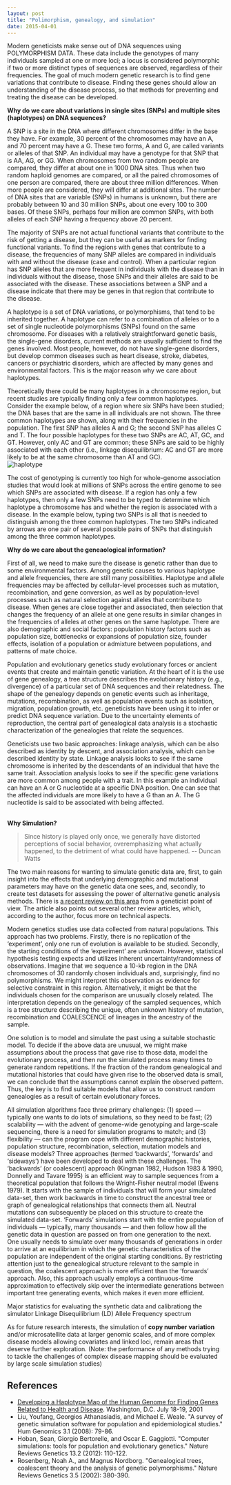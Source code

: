```yaml
---
layout: post
title: "Polimorphism, genealogy, and simulation"
date: 2015-04-01
---
```

Modern geneticists make sense out of DNA sequences using POLYMORPHISM DATA. These data include the genotypes of many individuals sampled at one or more loci; a locus is considered polymorphic if two or more distinct types of sequences are observed, regardless of their frequencies. The goal of much modern genetic research is to find gene variations that contribute to disease. Finding these genes should allow an understanding of the disease process, so that methods for preventing and treating the disease can be developed.

<b>Why do we  care about variations in single sites (SNPs) and multiple sites (haplotypes) on DNA sequences?</b>

A SNP is a site in the DNA where different chromosomes differ in the base they have. For example, 30 percent of the chromosomes may have an A, and 70 percent may have a G. These two forms, A and G, are called variants or alleles of that SNP. An individual may have a genotype for that SNP that is AA, AG, or GG. When chromosomes from two random people are compared, they differ at about one in 1000 DNA sites. Thus when two random haploid genomes are compared, or all the paired chromosomes of one person are compared, there are about three million differences. When more people are considered, they will differ at additional sites. The number of DNA sites that are variable (SNPs) in humans is unknown, but there are probably between 10 and 30 million SNPs, about one every 100 to 300 bases. Of these SNPs, perhaps four million are common SNPs, with both alleles of each SNP having a frequency above 20 percent.

The majority of SNPs are not actual functional variants that contribute to the risk of getting a disease, but they can be useful as markers for finding functional variants. To find the regions with genes that contribute to a disease, the frequencies of many SNP alleles are compared in individuals with and without the disease (case and control). When a particular region has SNP alleles that are more frequent in individuals with the disease than in individuals without the disease, those SNPs and their alleles are said to be associated with the disease. These associations between a SNP and a disease indicate that there may be genes in that region that contribute to the disease.

A haplotype is a set of DNA variations, or polymorphisms, that tend to be inherited together. A haplotype can refer to a combination of alleles or to a set of single nucleotide polymorphisms (SNPs) found on the same chromosome. For diseases with a relatively straightforward genetic basis, the single-gene disorders, current methods are usually sufficient to find the genes involved. Most people, however, do not have single-gene disorders, but develop common diseases such as heart disease, stroke, diabetes, cancers or psychiatric disorders, which are affected by many genes and environmental factors. This is the major reason why we care about haplotypes.

Theoretically there could be many haplotypes in a chromosome region, but recent studies are typically finding only a few common haplotypes. Consider the example below, of a region where six SNPs have been studied; the DNA bases that are the same in all individuals are not shown. The three common haplotypes are shown, along with their frequencies in the population. The first SNP has alleles A and G; the second SNP has alleles C and T. The four possible haplotypes for these two SNPs are AC, AT, GC, and GT. However, only AC and GT are common; these SNPs are said to be highly associated with each other (i.e., linkage disequilibrium: AC and GT are more likely to be at the same chromosome than AT and GC).
<br/><img alt="haplotype" src="https://cloud.githubusercontent.com/assets/5496192/7121553/3f6b37b8-e1e3-11e4-9cbe-76aa3d15b2c7.jpg" />

The cost of genotyping is currently too high for whole-genome association studies that would look at millions of SNPs across the entire genome to see which SNPs are associated with disease. If a region has only a few haplotypes, then only a few SNPs need to be typed to determine which haplotype a chromosome has and whether the region is associated with a disease. In the example below, typing two SNPs is all that is needed to distinguish among the three common haplotypes. The two SNPs indicated by arrows are one pair of several possible pairs of SNPs that distinguish among the three common haplotypes.

<b>Why do we care about the geneaological information?</b>

First of all, we need to make sure the disease is genetic rather than due to some environmental factors. Among genetic causes to various haplotype and allele frequencies, there are still many possibilities. Haplotype and allele frequencies may be affected by cellular-level processes such as mutation, recombination, and gene conversion, as well as by population-level processes such as natural selection against alleles that contribute to disease. When genes are close together and associated, then selection that changes the frequency of an allele at one gene results in similar changes in the frequencies of alleles at other genes on the same haplotype. There are also demographic and social factors: population history factors such as population size, bottlenecks or expansions of population size, founder effects, isolation of a population or admixture between populations, and patterns of mate choice. 

<p>Population and evolutionary genetics study evolutionary forces or ancient events that create and maintain genetic variation. At the heart of it is the use of gene genealogy, a tree structure describes the evolutionary history (e.g., divergence) of a particular set of DNA sequences and their relatedness. The shape of the genealogy depends on genetic events such as inheritage, mutations, recombination, as well as population events such as isolation, migration, population growth, etc. geneticists have been using it to infer or predict DNA sequence variation. Due to the uncertainty elements of reproduction, the central part of genealogical data analysis is a stochastic characterization of the genealogies that relate the sequences.

Geneticists use two basic approaches: linkage analysis, which can be also described as identity by descent, and association analysis, which can be described identity by state. Linkage analysis looks to see if the same chromosome is inherited by the descendants of an individual that have the same trait. Association analysis looks to see if the specific gene variations are more common among people with a trait. In this example an individual can have an A or G nucleotide at a specific DNA position. One can see that the affected individuals are more likely to have a G than an A. The G nucleotide is said to be associated with being affected. 

<br/><b>Why Simulation?</b>
<blockquote>Since history is played only once, we generally have distorted perceptions of social behavior, overemphasizing what actually happened, to the detriment of what could have happened. -- Duncan Watts </blockquote>

The two main reasons for wanting to simulate genetic data are, first, to gain insight into the effects that underlying demographic and mutational parameters may have on the genetic data one sees, and, secondly, to create test datasets for assessing the power of alternative genetic analysis methods. There is <a href="http://www.nature.com/nrg/journal/v13/n2/full/nrg3130.html">a recent review on this area</a> from a geneticist point of view. The article also points out several other review articles, which, according to the author, focus more on technical aspects.</p> 

Modern genetics studies use data collected from natural populations. This approach has two problems. Firstly, there is no replication of the ‘experiment’, only one run of evolution is available to be studied. Secondly, the starting conditions of the ‘experiment’ are unknown. However, statistical hypothesis testing expects and utilizes inherent uncertainty/randomness of observations. Imagine that we sequence a 10-kb region in the DNA chromosomes of 30 randomly chosen individuals and, surprisingly, find no polymorphisms. We might interpret this observation as evidence for selective constraint in this region. Alternatively, it might be that the individuals chosen for the comparison are unusually closely related. The interpretation depends on the genealogy of the sampled sequences, which is a tree structure describing the unique, often unknown history of mutation, recombination and COALESCENCE of lineages in the ancestry of the sample. 

One solution is to model and simulate the past using a suitable stochastic model. To decide if the above data are unusual, we might make assumptions about the process that gave rise to those data, model the evolutionary process, and then run the simulated process many times to generate random repetitions. If the fraction of the random genealogical and mutational histories that could have given rise to the observed data is small, we can conclude that the assumptions cannot explain the observed pattern. Thus, the key is to find suitable models that allow us to construct random genealogies as a result of certain evolutionary forces.

All simulation algorithms face three primary challenges: (1) speed — typically one wants to do lots of simulations, so they need to be fast; (2) scalability — with the advent of genome-wide genotyping and large-scale sequencing, there is a need for simulation programs to match; and (3) flexibility — can the program cope with different demographic histories, population structure, recombination, selection, mutation models and disease models? Three approaches (termed ‘backwards’, ‘forwards’ and ‘sideways’) have been developed to deal with these challenges. The ‘backwards’ (or coalescent) approach (Kingman 1982, Hudson 1983 & 1990, Donnelly and Tavare 1995) is an efficient way to sample sequences from a theoretical population that follows the Wright-Fisher neutral model (Ewens 1979). It starts with the sample of individuals that will form your simulated data-set, then work backwards in time to construct the ancestral tree or graph of genealogical relationships that connects them all. Neutral mutations can subsequently be placed on this structure to create the simulated data-set. ‘Forwards’ simulations start with the entire population of individuals — typically, many thousands — and then follow how all the genetic data in question are passed on from one generation to the next. One usually needs to simulate over many thousands of generations in order to arrive at an equilibrium in which the genetic characteristics of the population are independent of the original starting conditions. By restricting attention just to the genealogical structure relevant to the sample in question, the coalescent approach is more efficient than the ‘forwards’ approach. Also, this approach usually employs a continuous-time approximation to effectively skip over the intermediate generations between important tree generating events, which makes it even more efficient.

Major statistics for evaluating the synthetic data and calibrationg the simulator
Linkage Disequilibrium (LD) 
Allele Frequency spectrum

As for future research interests, the simulation of <b>copy number variation</b> and/or microsatellite data at larger genomic scales, and of more complex disease models allowing covariates and linked loci, remain areas that deserve further exploration. (Note:  the performance of any methods trying to tackle the challenges of complex disease mapping should be evaluated by large scale simulation studies)

<h2>References</h2>
<ul>
<li><a href="http://www.genome.gov/10001665">Developing a Haplotype Map of the Human Genome for Finding Genes Related to Health and Disease</a>. Washington, D.C. July 18-19, 2001</li>
<li>Liu, Youfang, Georgios Athanasiadis, and Michael E. Weale. "A survey of genetic simulation software for population and epidemiological studies." Hum Genomics 3.1 (2008): 79-86.</li>
<li>Hoban, Sean, Giorgio Bertorelle, and Oscar E. Gaggiotti. "Computer simulations: tools for population and evolutionary genetics." Nature Reviews Genetics 13.2 (2012): 110-122.</li>
<li>Rosenberg, Noah A., and Magnus Nordborg. "Genealogical trees, coalescent theory and the analysis of genetic polymorphisms." Nature Reviews Genetics 3.5 (2002): 380-390.</li>
</ul>
